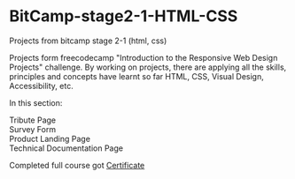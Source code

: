 # BitCamp-stage2-1-HTML-CSS
Projects from bitcamp stage 2-1 (html, css)

Projects form freecodecamp "Introduction to the Responsive Web Design Projects" challenge.
 By working on projects, there are applying all the skills, principles and concepts have learnt so far HTML, CSS, Visual Design, Accessibility, etc.

In this section:

Tribute Page <br>
Survey Form <br>
Product Landing Page <br>
Technical Documentation Page <br>

Completed full course got <a href="https://www.freecodecamp.org/certification/fcc658e30d3-5abe-45fa-9eb1-ca30b335c16d/responsive-web-design" target="_blank">
Certificate</a>  

